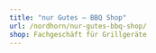 ```yaml
---
title: "nur Gutes — BBQ Shop"
url: /nordhorn/nur-gutes-bbq-shop/
shop: Fachgeschäft für Grillgeräte
---
```

